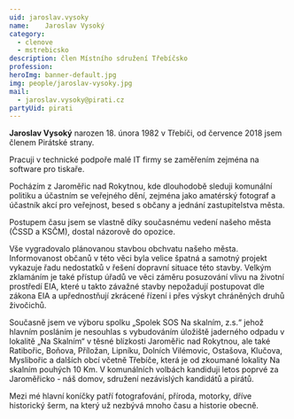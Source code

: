 ```yaml
---
uid: jaroslav.vysoky
name:    Jaroslav Vysoký
category:
  - clenove
  - mstrebicsko
description: člen Místního sdružení Třebíčsko
profession:
heroImg: banner-default.jpg
img: people/jaroslav-vysoky.jpg
mail:
  - jaroslav.vysoky@pirati.cz
partyUid: pirati
---
```


**Jaroslav Vysoký** narozen 18. února 1982 v Třebíči, od července 2018 jsem členem Pirátské strany.

Pracuji v technické podpoře malé IT firmy se zaměřením zejména na software pro tiskaře.

Pocházím z Jaroměřic nad Rokytnou, kde dlouhodobě sleduji komunální politiku a účastním se veřejného dění, zejména jako amatérský fotograf a účastník akcí pro veřejnost, besed s občany a jednání zastupitelstva města.

Postupem času jsem se vlastně díky současnému vedení našeho města (ČSSD a KSČM), dostal názorově do opozice.

Vše vygradovalo plánovanou stavbou obchvatu našeho města. Informovanost občanů v této věci byla velice špatná a samotný projekt vykazuje řadu nedostatků v řešení dopravní situace této stavby. Velkým zklamáním je také přístup úřadů ve věci záměru posuzování vlivu na životní prostředí EIA, které u takto závažné stavby nepožadují postupovat dle zákona EIA a upřednostňují zkrácené řízení i přes výskyt chráněných druhů živočichů.

Současně jsem ve výboru spolku „Spolek SOS Na skalním, z.s.“ jehož hlavním posláním je nesouhlas s vybudováním úložiště jaderného odpadu v lokalitě „Na Skalním“ v těsné blízkosti Jaroměřic nad Rokytnou, ale také Ratibořic, Boňova, Příložan, Lipníku, Dolních Vilémovic, Ostašova, Klučova, Myslibořic a dalších obcí včetně Třebíče, která je od zkoumané lokality Na skalním pouhých 10 Km.
V komunálních volbách kandiduji letos poprvé za Jaroměřicko - náš domov, sdružení nezávislých kandidátů a pirátů.

Mezi mé hlavní koníčky patří fotografování, příroda, motorky, dříve historický šerm, na který už nezbývá mnoho času a historie obecně.
